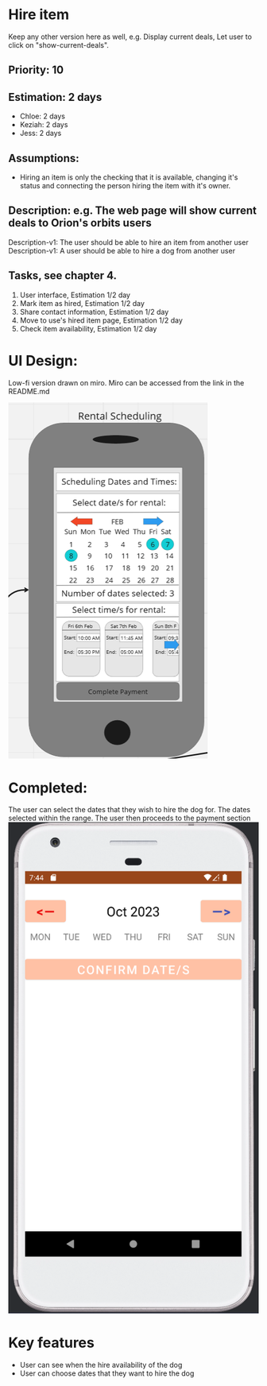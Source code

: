 
# Hire item

Keep any other version here as well, e.g. Display current deals, Let user to click on "show-current-deals".

## Priority: 10 

## Estimation: 2 days

* Chloe: 2 days 
* Keziah: 2 days
* Jess: 2 days

## Assumptions:
* Hiring an item is only the checking that it is available, changing it's status and connecting the person hiring the item with it's owner.

## Description: e.g. The web page will show current deals to Orion's orbits users

Description-v1: The user should be able to hire an item from another user
Description-v1: A user should be able to hire a dog from another user

## Tasks, see chapter 4.

1. User interface, Estimation 1/2 day
2. Mark item as hired, Estimation 1/2 day
3. Share contact information, Estimation 1/2 day
4. Move to use's hired item page, Estimation 1/2 day
5. Check item availability, Estimation 1/2 day


# UI Design:
Low-fi version drawn on miro. Miro can be accessed from the link in the README.md

![image](/images/hire_item.png)

# Completed:
The user can select the dates that they wish to hire the dog for. The dates selected within the range. The user then proceeds to the payment section
![image](/images/select_dates.png)

# Key features
* User can see when the hire availability of the dog
* User can choose dates that they want to hire the dog
